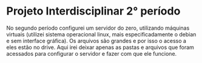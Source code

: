 # Projeto Interdisciplinar 2° período

No segundo período configurei um servidor do zero, utilizando máquinas virtuais (utilizei sistema operacional linux, mais especificadamente o debian e sem interface gráfica). Os arquivos são grandes e por isso o acesso a eles estão no drive. Aqui irei deixar apenas as pastas e arquivos que foram acessados para configurar o servidor e fazer com que ele funcione.
